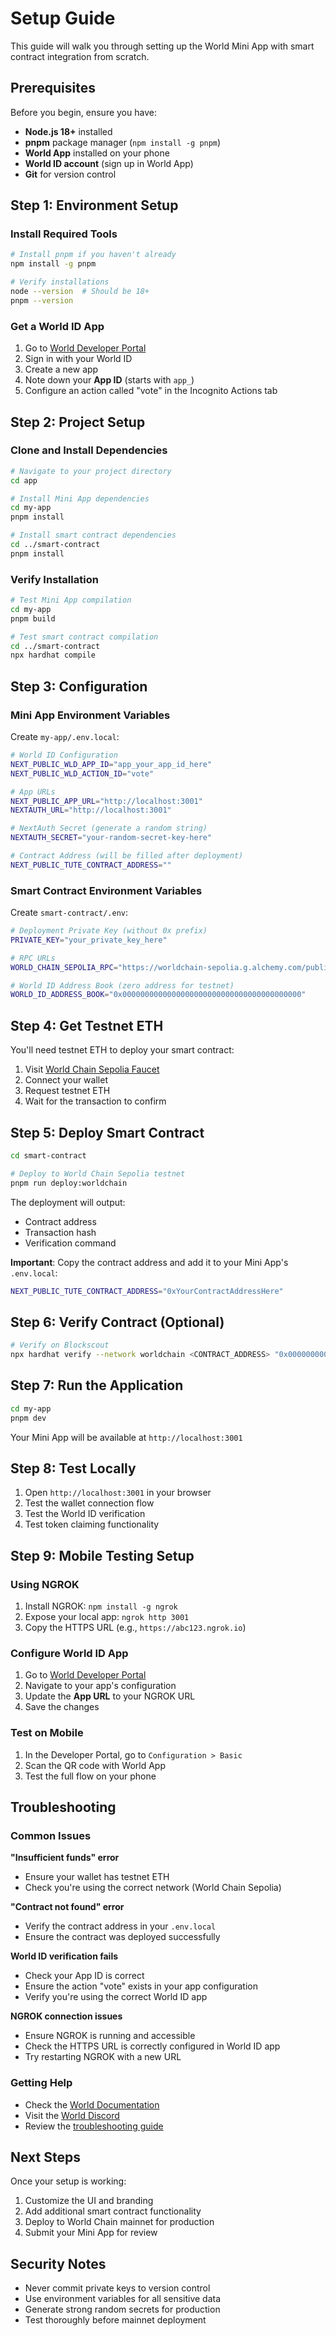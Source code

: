 # Setup Guide

This guide will walk you through setting up the World Mini App with smart contract integration from scratch.

## Prerequisites

Before you begin, ensure you have:

- **Node.js 18+** installed
- **pnpm** package manager (`npm install -g pnpm`)
- **World App** installed on your phone
- **World ID account** (sign up in World App)
- **Git** for version control

## Step 1: Environment Setup

### Install Required Tools

```bash
# Install pnpm if you haven't already
npm install -g pnpm

# Verify installations
node --version  # Should be 18+
pnpm --version
```

### Get a World ID App

1. Go to [World Developer Portal](https://developer.worldcoin.org)
2. Sign in with your World ID
3. Create a new app
4. Note down your **App ID** (starts with `app_`)
5. Configure an action called "vote" in the Incognito Actions tab

## Step 2: Project Setup

### Clone and Install Dependencies

```bash
# Navigate to your project directory
cd app

# Install Mini App dependencies
cd my-app
pnpm install

# Install smart contract dependencies
cd ../smart-contract
pnpm install
```

### Verify Installation

```bash
# Test Mini App compilation
cd my-app
pnpm build

# Test smart contract compilation
cd ../smart-contract
npx hardhat compile
```

## Step 3: Configuration

### Mini App Environment Variables

Create `my-app/.env.local`:

```bash
# World ID Configuration
NEXT_PUBLIC_WLD_APP_ID="app_your_app_id_here"
NEXT_PUBLIC_WLD_ACTION_ID="vote"

# App URLs
NEXT_PUBLIC_APP_URL="http://localhost:3001"
NEXTAUTH_URL="http://localhost:3001"

# NextAuth Secret (generate a random string)
NEXTAUTH_SECRET="your-random-secret-key-here"

# Contract Address (will be filled after deployment)
NEXT_PUBLIC_TUTE_CONTRACT_ADDRESS=""
```

### Smart Contract Environment Variables

Create `smart-contract/.env`:

```bash
# Deployment Private Key (without 0x prefix)
PRIVATE_KEY="your_private_key_here"

# RPC URLs
WORLD_CHAIN_SEPOLIA_RPC="https://worldchain-sepolia.g.alchemy.com/public"

# World ID Address Book (zero address for testnet)
WORLD_ID_ADDRESS_BOOK="0x0000000000000000000000000000000000000000"
```

## Step 4: Get Testnet ETH

You'll need testnet ETH to deploy your smart contract:

1. Visit [World Chain Sepolia Faucet](https://faucet.worldchain.org)
2. Connect your wallet
3. Request testnet ETH
4. Wait for the transaction to confirm

## Step 5: Deploy Smart Contract

```bash
cd smart-contract

# Deploy to World Chain Sepolia testnet
pnpm run deploy:worldchain
```

The deployment will output:
- Contract address
- Transaction hash
- Verification command

**Important**: Copy the contract address and add it to your Mini App's `.env.local`:

```bash
NEXT_PUBLIC_TUTE_CONTRACT_ADDRESS="0xYourContractAddressHere"
```

## Step 6: Verify Contract (Optional)

```bash
# Verify on Blockscout
npx hardhat verify --network worldchain <CONTRACT_ADDRESS> "0x0000000000000000000000000000000000000000"
```

## Step 7: Run the Application

```bash
cd my-app
pnpm dev
```

Your Mini App will be available at `http://localhost:3001`

## Step 8: Test Locally

1. Open `http://localhost:3001` in your browser
2. Test the wallet connection flow
3. Test the World ID verification
4. Test token claiming functionality

## Step 9: Mobile Testing Setup

### Using NGROK

1. Install NGROK: `npm install -g ngrok`
2. Expose your local app: `ngrok http 3001`
3. Copy the HTTPS URL (e.g., `https://abc123.ngrok.io`)

### Configure World ID App

1. Go to [World Developer Portal](https://developer.worldcoin.org)
2. Navigate to your app's configuration
3. Update the **App URL** to your NGROK URL
4. Save the changes

### Test on Mobile

1. In the Developer Portal, go to `Configuration > Basic`
2. Scan the QR code with World App
3. Test the full flow on your phone

## Troubleshooting

### Common Issues

**"Insufficient funds" error**
- Ensure your wallet has testnet ETH
- Check you're using the correct network (World Chain Sepolia)

**"Contract not found" error**
- Verify the contract address in your `.env.local`
- Ensure the contract was deployed successfully

**World ID verification fails**
- Check your App ID is correct
- Ensure the action "vote" exists in your app configuration
- Verify you're using the correct World ID app

**NGROK connection issues**
- Ensure NGROK is running and accessible
- Check the HTTPS URL is correctly configured in World ID app
- Try restarting NGROK with a new URL

### Getting Help

- Check the [World Documentation](https://docs.world.org/)
- Visit the [World Discord](https://world.org/discord)
- Review the [troubleshooting guide](./TROUBLESHOOTING.md)

## Next Steps

Once your setup is working:

1. Customize the UI and branding
2. Add additional smart contract functionality
3. Deploy to World Chain mainnet for production
4. Submit your Mini App for review

## Security Notes

- Never commit private keys to version control
- Use environment variables for all sensitive data
- Generate strong random secrets for production
- Test thoroughly before mainnet deployment
